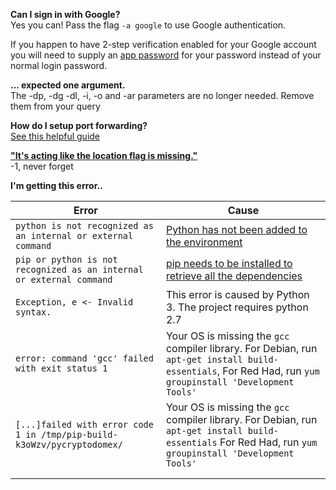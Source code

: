 **Can I sign in with Google?**<br/>
Yes you can! Pass the flag `-a google` to use Google authentication. 

If you happen to have 2-step verification enabled for your Google account you will need to supply an [app password](https://support.google.com/accounts/answer/185833?hl=en) for your password instead of your normal login password.


**... expected one argument.**<br>
The -dp, -dg -dl, -i, -o and -ar parameters are no longer needed. Remove them from your query

**How do I setup port forwarding?**<br>
[See this helpful guide](https://github.com/Langoor2/PokemonGo-Map-FAQ/blob/master/FAQ/Portforwarding.md)

**["It's acting like the location flag is missing."](http://imgur.com/a/tM3BN)**<br>
-1, never forget

**I'm getting this error..**

| Error  |  Cause |
|---|---|
| `python is not recognized as an internal or external command`  | [Python has not been added to the environment](https://github.com/Langoor2/PokemonGo-Map-FAQ/blob/master/FAQ/Enviroment_Variables_not_correct.md)  |
| `pip or python is not recognized as an internal or external command`  | [pip needs to be installed to retrieve all the dependencies](https://github.com/AHAAAAAAA/PokemonGo-Map/wiki/Installation-and-requirements)  |
| `Exception, e <- Invalid syntax.`  | This error is caused by Python 3. The project requires python 2.7  |
| `error: command 'gcc' failed with exit status 1`  | Your OS is missing the `gcc` compiler library. For Debian, run `apt-get install build-essentials`, For Red Had, run `yum groupinstall 'Development Tools'` |
| `[...]failed with error code 1 in /tmp/pip-build-k3oWzv/pycryptodomex/`   | Your OS is missing the `gcc` compiler library. For Debian, run `apt-get install build-essentials` For Red Had, run `yum groupinstall 'Development Tools'`  |
|   |   |
|   |   |



